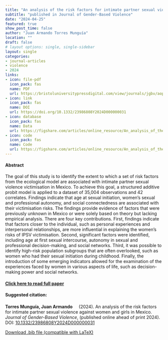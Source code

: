 ```yaml
---
title: "An analysis of the risk factors for intimate partner sexual violence against women and girls in Mexico"
subtitle: "published in Journal of Gender-Based Violence" 
date: "2024-04-25"
featured: true
show_post_time: false
author: "Juan Armando Torres Munguía"
location: ""
draft: false
# layout options: single, single-sidebar
layout: single
categories:
- journal-articles
- violence
- 2024
links:
- icon: file-pdf
  icon_pack: fas
  name: PDF
  url: https://bristoluniversitypressdigital.com/view/journals/jgbv/aop/article-10.1332-23986808Y2024D000000031/article-10.1332-23986808Y2024D000000031.xml?tab_body=pdf
- icon: link
  icon_pack: fas
  name: DOI
  url: https://doi.org/10.1332/23986808Y2024D000000031
- icon: database
  icon_pack: fas
  name: Data
  url: https://figshare.com/articles/online_resource/An_analysis_of_the_risk_and_protective_factors_for_intimate_partner_sexual_violence_against_women_and_girls_in_Mexico/22679263/1
- icon: code
  icon_pack: fas
  name: Code
  url: https://figshare.com/articles/online_resource/An_analysis_of_the_risk_and_protective_factors_for_intimate_partner_sexual_violence_against_women_and_girls_in_Mexico/22679263/1
---
```

 


<h4> Abstract </h4>
<p> The goal of this study is to identify the extent to which a set of risk factors from the ecological model are associated with intimate partner sexual violence victimisation in Mexico.
To achieve this goal, a structured additive probit model is applied to a dataset of 35,004 observations and 42 correlates.
Findings indicate that age at sexual initiation, women’s sexual and professional autonomy, and social connectedness are associated with their victimisation risks.
The findings provide evidence of factors that were previously unknown in Mexico or were solely based on theory but lacking empirical analysis. There are four key contributions. First, findings indicate that factors closer to the individual, such as personal experiences and interpersonal relationships, are more influential in explaining the women’s risks of IPSV victimisation. Second, significant factors were identified, including age at first sexual intercourse, autonomy in sexual and professional decision-making, and social networks. Third, it was possible to identify high-risk population subgroups that are often overlooked, such as women who had their sexual initiation during childhood. Finally, the introduction of some emerging indicators allowed for the examination of the experiences faced by women in various aspects of life, such as decision-making power and social networks. </p>

<h4> <a href="" target="_blank"> Click here to read full paper </a></h4>

<h4>Suggested citation: </h4>
<p><b>Torres Munguía, Juan Armando<a href="https://orcid.org/0000-0003-3432-6941"><img src="https://fontawesome.com/icons/orcid?f=brands&s=solid" height="16" width="16" ></a></b> (2024). An analysis of the risk factors for intimate partner sexual violence against women and girls in Mexico. <i>Journal of Gender-Based Violence</i>, (published online ahead of print 2024). DOI: <a href="" target="_blank">10.1332/23986808Y2024D000000031</a></p>

<a href="cite.bib" download="cite.bib" class="button"> Download .bib file (compatible with LaTeX) </a>
